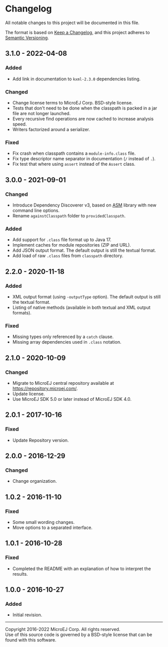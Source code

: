 # Changelog

All notable changes to this project will be documented in this file.

The format is based on [Keep a Changelog](https://keepachangelog.com/en/1.0.0/),
and this project adheres to [Semantic Versioning](https://semver.org/spec/v2.0.0.html).

## 3.1.0 - 2022-04-08

### Added

-   Add link in documentation to `kxml-2.3.0` dependencies listing.

### Changed

-   Change license terms to MicroEJ Corp. BSD-style license.
-   Tests that don't need to be done when the classpath is packed in a jar file are not longer launched.
-   Every recursive find operations are now cached to increase analysis speed.
-   Writers factorized around a serializer.

### Fixed

-   Fix crash when classpath contains a `module-info.class` file.
-   Fix type descriptor name separator in documentation (`/` instead of `.`).
-   Fix test that where using `assert` instead of the `Assert` class.

## 3.0.0 - 2021-09-01

### Changed

-   Introduce Dependency Discoverer v3, based on [ASM](https://asm.ow2.io/) library with new
    command line options.
-   Rename `againstClasspath` folder to `providedClasspath`.

### Added

-   Add support for `.class` file format up to Java 17.
-   Implement caches for module repositories (ZIP and URL).
-   Add JSON output format. The default output is still the textual
    format.
-   Add load of raw `.class` files from `classpath` directory.

## 2.2.0 - 2020-11-18

### Added

-   XML output format (using `-outputType` option). The default output is still the textual format.
-   Listing of native methods (available in both textual and XML output formats).

### Fixed

-   Missing types only referenced by a `catch` clause.
-   Missing array dependencies used in `.class` notation.

## 2.1.0 - 2020-10-09

### Changed

-   Migrate to MicroEJ central repository available at
    <https://repository.microej.com/>.
-   Update license.
-   Use MicroEJ SDK 5.0 or later instead of MicroEJ SDK 4.0.

## 2.0.1 - 2017-10-16

### Fixed

-   Update Repository version.

## 2.0.0 - 2016-12-29

### Changed

-   Change organization.

## 1.0.2 - 2016-11-10

### Fixed

-   Some small wording changes.
-   Move options to a separated interface.

## 1.0.1 - 2016-10-28

### Fixed

-   Completed the README with an explanation of how to
    interpret the results.

## 1.0.0 - 2016-10-27

### Added

-   Initial revision.

----
Copyright 2016-2022 MicroEJ Corp. All rights reserved.  
Use of this source code is governed by a BSD-style license that can be found with this software.

